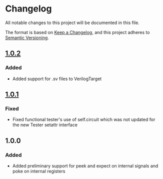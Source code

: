 # Changelog
All notable changes to this project will be documented in this file.

The format is based on [Keep a Changelog](https://keepachangelog.com/en/1.0.0/),
and this project adheres to [Semantic Versioning](https://semver.org/spec/v2.0.0.html).

## [1.0.2]
### Added
- Added support for .sv files to VerilogTarget

## [1.0.1]
### Fixed
- Fixed functional tester's use of self.circuit which was not updated for the
  new Tester setattr interface

## 1.0.0
### Added
- Added preliminary support for peek and expect on internal signals and poke on
  internal registers

[Unreleased]: https://github.com/leonardt/fault/compare/v1.0.0...HEAD
[1.0.2]: https://github.com/leonardt/fault/compare/v1.0.1...v1.0.2
[1.0.1]: https://github.com/leonardt/fault/compare/v1.0.0...v1.0.1
